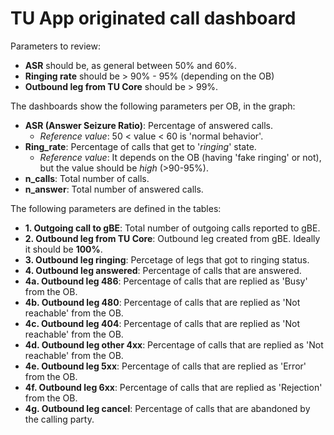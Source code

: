 
# TU App originated call dashboard

Parameters to review:

* **ASR** should be, as general between 50% and 60%.
* **Ringing rate** should be > 90% - 95% (depending on the OB)
* **Outbound leg from TU Core** should be > 99%.

The dashboards show the following parameters per OB, in the graph:

* **ASR (Answer Seizure Ratio)**: Percentage of answered calls.
    * *Reference value*: 50 < value < 60 is 'normal behavior'.
* **Ring_rate**: Percentage of calls that get to '*ringing*' state.
    * *Reference value*: It depends on the OB (having 'fake ringing' or not), but the value should be *high* (>90-95%).
* **n_calls**: Total number of calls.
* **n_answer**: Total number of answered calls.     

The following parameters are defined in the tables:

* **1. Outgoing call to gBE**: Total number of outgoing calls reported to gBE.
* **2. Outbound leg from TU Core**: Outbound leg created from gBE. Ideally it should be **100%**.
* **3. Outbound leg ringing**: Percetage of legs that got to ringing status.
* **4. Outbound leg answered**: Percentage of calls that are answered.
* **4a. Outbound leg 486**: Percentage of calls that are replied as 'Busy' from the OB.
* **4b. Outbound leg 480**: Percentage of calls that are replied as 'Not reachable' from the OB.
* **4c. Outbound leg 404**: Percentage of calls that are replied as 'Not reachable' from the OB.
* **4d. Outbound leg other 4xx**: Percentage of calls that are replied as 'Not reachable' from the OB.
* **4e. Outbound leg 5xx**: Percentage of calls that are replied as 'Error' from the OB.
* **4f. Outbound leg 6xx**: Percentage of calls that are replied as 'Rejection' from the OB.
* **4g. Outbound leg cancel**: Percentage of calls that are abandoned by the calling party.
